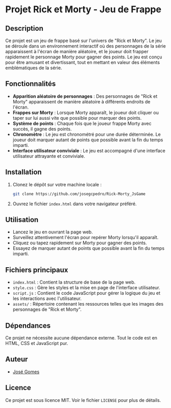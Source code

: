 # Projet Rick et Morty - Jeu de Frappe

## Description

Ce projet est un jeu de frappe basé sur l'univers de "Rick et Morty". Le jeu se déroule dans un environnement interactif où des personnages de la série apparaissent à l'écran de manière aléatoire, et le joueur doit frapper rapidement le personnage Morty pour gagner des points. Le jeu est conçu pour être amusant et divertissant, tout en mettant en valeur des éléments emblématiques de la série.

## Fonctionnalités

- **Apparition aléatoire de personnages** : Des personnages de "Rick et Morty" apparaissent de manière aléatoire à différents endroits de l'écran.
- **Frappes sur Morty** : Lorsque Morty apparaît, le joueur doit cliquer ou taper sur lui aussi vite que possible pour marquer des points.
- **Système de points** : Chaque fois que le joueur frappe Morty avec succès, il gagne des points.
- **Chronomètre** : Le jeu est chronométré pour une durée déterminée. Le joueur doit marquer autant de points que possible avant la fin du temps imparti.
- **Interface utilisateur conviviale** : Le jeu est accompagné d'une interface utilisateur attrayante et conviviale.

## Installation

1. Clonez le dépôt sur votre machine locale :
    ```bash
    git clone https://github.com/josegcpedro/Rick-Morty_JsGame
    ```
2. Ouvrez le fichier `index.html` dans votre navigateur préféré.

## Utilisation

- Lancez le jeu en ouvrant la page web.
- Surveillez attentivement l'écran pour repérer Morty lorsqu'il apparaît.
- Cliquez ou tapez rapidement sur Morty pour gagner des points.
- Essayez de marquer autant de points que possible avant la fin du temps imparti.

## Fichiers principaux

- `index.html` : Contient la structure de base de la page web.
- `style.css` : Gère les styles et la mise en page de l'interface utilisateur.
- `script.js` : Contient le code JavaScript pour gérer la logique du jeu et les interactions avec l'utilisateur.
- `assets/` : Répertoire contenant les ressources telles que les images des personnages de "Rick et Morty".

## Dépendances

Ce projet ne nécessite aucune dépendance externe. Tout le code est en HTML, CSS et JavaScript pur.

## Auteur

- [José Gomes](https://github.com/josegcpedro)

## Licence

Ce projet est sous licence MIT. Voir le fichier `LICENSE` pour plus de détails.
